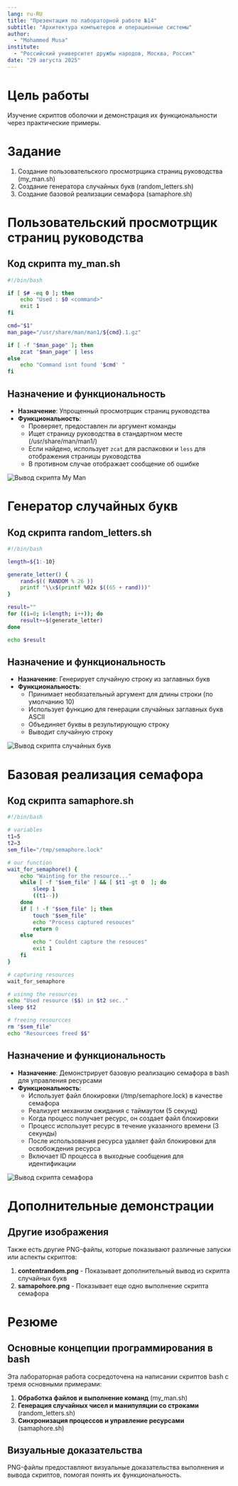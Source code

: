 ```yaml
---
lang: ru-RU
title: "Презентация по лабораторной работе №14"
subtitle: "Архитектура компьютеров и операционные системы"
author:
  - "Mohammed Musa"
institute:
  - "Российский университет дружбы народов, Москва, Россия"
date: "29 августа 2025"
---
```


# Цель работы

Изучение скриптов оболочки и демонстрация их функциональности через практические примеры.

# Задание

1. Создание пользовательского просмотрщика страниц руководства (my_man.sh)
2. Создание генератора случайных букв (random_letters.sh)
3. Создание базовой реализации семафора (samaphore.sh)

# Пользовательский просмотрщик страниц руководства

## Код скрипта my_man.sh

```bash
#!/bin/bash

if [ $# -eq 0 ]; then 
    echo "Used : $0 <command>"
    exit 1
fi

cmd="$1"
man_page="/usr/share/man/man1/${cmd}.1.gz"

if [ -f "$man_page" ]; then
    zcat "$man_page" | less
else 
    echo "Command isnt found '$cmd' "
fi
```

## Назначение и функциональность

- **Назначение**: Упрощенный просмотрщик страниц руководства
- **Функциональность**:
  - Проверяет, предоставлен ли аргумент команды
  - Ищет страницу руководства в стандартном месте (/usr/share/man/man1/)
  - Если найдено, использует `zcat` для распаковки и `less` для отображения страницы руководства
  - В противном случае отображает сообщение об ошибке

![Вывод скрипта My Man](images/my_man-content.png)

# Генератор случайных букв

## Код скрипта random_letters.sh

```bash
#!/bin/bash

length=${1:-10}

generate_letter() {
    rand=$(( RANDOM % 26 ))
    printf "\\x$(printf %02x $((65 + rand)))"
}

result=""
for ((i=0; i<length; i++)); do  
    result+=$(generate_letter)
done

echo $result
```

## Назначение и функциональность

- **Назначение**: Генерирует случайную строку из заглавных букв
- **Функциональность**:
  - Принимает необязательный аргумент для длины строки (по умолчанию 10)
  - Использует функцию для генерации случайных заглавных букв ASCII
  - Объединяет буквы в результирующую строку
  - Выводит случайную строку

![Вывод скрипта случайных букв](images/random_run.png)

# Базовая реализация семафора

## Код скрипта samaphore.sh

```bash
#!/bin/bash

# variables
t1=5
t2=3
sem_file="/tmp/semaphore.lock"

# our function 
wait_for_semaphore() {
    echo "Wainting for the resource..."
    while [ -f "$sem_file" ] && [ $t1 -gt 0  ]; do
        sleep 1
        ((t1--))
    done
    if [ ! -f "$sem_file" ]; then 
        touch "$sem_file"
        echo "Process captured resouces"
        return 0
    else
        echo " Couldnt capture the resouces"
        exit 1
    fi
}

# capturing resources 
wait_for_semaphore

# usinng the resources
echo "Used resource ($$) in $t2 sec.."
sleep $t2

# freeing resourcces
rm "$sem_file"
echo "Resourcees freed $$" 
```

## Назначение и функциональность

- **Назначение**: Демонстрирует базовую реализацию семафора в bash для управления ресурсами
- **Функциональность**:
  - Использует файл блокировки (/tmp/semaphore.lock) в качестве семафора
  - Реализует механизм ожидания с таймаутом (5 секунд)
  - Когда процесс получает ресурс, он создает файл блокировки
  - Процесс использует ресурс в течение указанного времени (3 секунды)
  - После использования ресурса удаляет файл блокировки для освобождения ресурса
  - Включает ID процесса в выходные сообщения для идентификации

![Вывод скрипта семафора](images/samaphore_run.png)

# Дополнительные демонстрации

## Другие изображения

Также есть другие PNG-файлы, которые показывают различные запуски или аспекты скриптов:

1. **contentrandom.png** - Показывает дополнительный вывод из скрипта случайных букв
2. **samapohore.png** - Показывает еще одно выполнение скрипта семафора

# Резюме

## Основные концепции программирования в bash

Эта лабораторная работа сосредоточена на написании скриптов bash с тремя основными примерами:

1. **Обработка файлов и выполнение команд** (my_man.sh)
2. **Генерация случайных чисел и манипуляции со строками** (random_letters.sh)
3. **Синхронизация процессов и управление ресурсами** (samaphore.sh)

## Визуальные доказательства

PNG-файлы предоставляют визуальные доказательства выполнения и вывода скриптов, помогая понять их функциональность.
